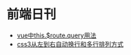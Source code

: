 # 前端日刊

* [vue中this.$route.query用法](https://blog.csdn.net/weixin_43735255/article/details/98875659)
* [css3从左到右自动换行和多行排列方式](https://blog.csdn.net/qq_40190624/article/details/89463541)
